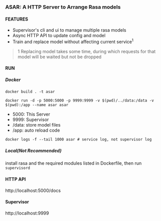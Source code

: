 ### ASAR: A HTTP Server to Arrange Rasa models

#### FEATURES

- Supervisor's cli and ui to manage multiple rasa models
- Async HTTP API to update config and model
- Train and replace model without affecting current service<sup>1</sup>

> 1 Replacing model takes some time, during which requests for that model will be waited but not be dropped

#### RUN

##### Docker

```shell
docker build . -t asar
```

```shell
docker run -d -p 5000:5000 -p 9999:9999 -v $(pwd)/../data:/data -v $(pwd):/app --name asar asar
```

- 5000: This Server
- 9999: Supervisor
- /data: store model files
- /app: auto reload code

```shell
docker logs -f --tail 1000 asar # service log, not supervisor log
```

##### Local(Not Recommended)

install rasa and the required modules listed in Dockerfile, then run `supervisord`

#### HTTP API

http://localhost:5000/docs

#### Supervisor

http://localhost:9999

